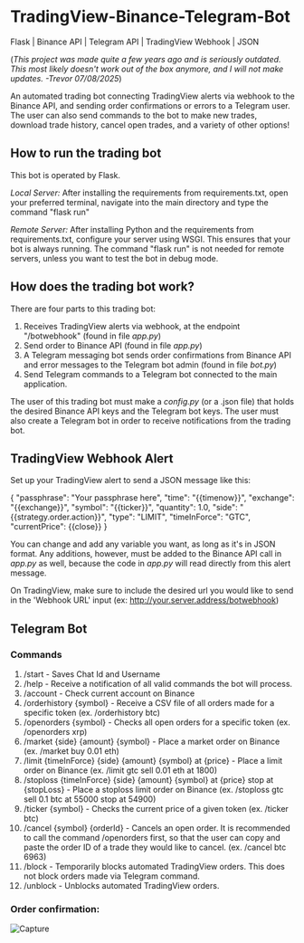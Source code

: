 # TradingView-Binance-Telegram-Bot
Flask | Binance API | Telegram API | TradingView Webhook | JSON

(*This project was made quite a few years ago and is seriously outdated. This most likely doesn't work out of the box anymore, and I will not make updates. -Trevor 07/08/2025*)

An automated trading bot connecting TradingView alerts via webhook to the Binance API, and sending order confirmations or errors to a Telegram user. The user can also send commands to the bot to make new trades, download trade history, cancel open trades, and a variety of other options! 

## How to run the trading bot
This bot is operated by Flask.

<i>Local Server:</i> After installing the requirements from requirements.txt, open your preferred terminal, navigate into the main directory and type the command "flask run"

<i>Remote Server:</i> After installing Python and the requirements from requirements.txt, configure your server using WSGI. This ensures that your bot is always running. The command "flask run" is not needed for remote servers, unless you want to test the bot in debug mode.

## How does the trading bot work?
There are four parts to this trading bot:
1. Receives TradingView alerts via webhook, at the endpoint "/botwebhook" (found in file <i>app.py</i>)
2. Send order to Binance API (found in file <i>app.py</i>)
3. A Telegram messaging bot sends order confirmations from Binance API and error messages to the Telegram bot admin (found in file <i>bot.py</i>)
4. Send Telegram commands to a Telegram bot connected to the main application.

The user of this trading bot must make a <i>config.py</i> (or a .json file) that holds the desired Binance API keys and the Telegram bot keys. The user must also create a Telegram bot in order to receive notifications from the trading bot.

## TradingView Webhook Alert

Set up your TradingView alert to send a JSON message like this:

{
	"passphrase": "Your passphrase here",
	"time": "{{timenow}}",
	"exchange": "{{exchange}}",
	"symbol": "{{ticker}}",
	"quantity": 1.0,
	"side": "{{strategy.order.action}}",
	"type": "LIMIT",
	"timeInForce": "GTC",
	"currentPrice": {{close}}
}

You can change and add any variable you want, as long as it's in JSON format. Any additions, however, must be added to the Binance API call in <i>app.py</i> as well, because the code in <i>app.py</i> will read directly from this alert message. 

On TradingView, make sure to include the desired url you would like to send in the 'Webhook URL' input (ex: http://your.server.address/botwebhook)


## Telegram Bot

### Commands

1. /start - Saves Chat Id and Username
2. /help - Receive a notification of all valid commands the bot will process.
3. /account - Check current account on Binance
4. /orderhistory {symbol} - Receive a CSV file of all orders made for a specific token (ex. /orderhistory btc)
5. /openorders {symbol} - Checks all open orders for a specific token (ex. /openorders xrp)
6. /market {side} {amount} {symbol} - Place a market order on Binance (ex. /market buy 0.01 eth)
7. /limit {timeInForce} {side} {amount} {symbol} at {price} - Place a limit order on Binance (ex. /limit gtc sell 0.01 eth at 1800)
8. /stoploss {timeInForce} {side} {amount} {symbol} at {price} stop at {stopLoss} - Place a stoploss limit order on Binance (ex. /stoploss gtc sell 0.1 btc at 55000 stop at 54900)
9. /ticker {symbol} - Checks the current price of a given token (ex. /ticker btc)
10. /cancel {symbol} {orderId} - Cancels an open order. It is recommended to call the command /openorders first, so that the user can copy and paste the order ID of a trade they would like to cancel. (ex. /cancel btc 6963)
11. /block - Temporarily blocks automated TradingView orders. This does not block orders made via Telegram command.
12. /unblock - Unblocks automated TradingView orders.

### Order confirmation: 

![Capture](https://user-images.githubusercontent.com/46886041/107135579-81addf80-692e-11eb-842e-4d84e6dc85cc.JPG)

